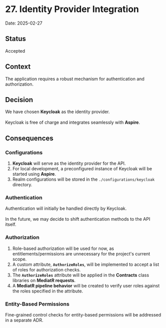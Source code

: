 # 27. Identity Provider Integration

Date: 2025-02-27

## Status

Accepted

## Context

The application requires a robust mechanism for authentication and authorization.

## Decision

We have chosen **Keycloak** as the identity provider. </br>  
Keycloak is free of charge and integrates seamlessly with **Aspire**.

## Consequences


### Configurations

1. **Keycloak** will serve as the identity provider for the API. </br>
2. For local development, a preconfigured instance of Keycloak will be started using **Aspire**. </br>
3. Realm configurations will be stored in the `./configurations/keycloak` directory.

### Authentication

Authentication will initially be handled directly by Keycloak. </br>  
In the future, we may decide to shift authentication methods to the API itself.

### Authorization

1. Role-based authorization will be used for now, as entitlements/permissions are unnecessary for the project's current scope. </br>
2. A custom attribute, **`AuthorizeRoles`**, will be implemented to accept a list of roles for authorization checks. </br>
3. The **`AuthorizeRoles`** attribute will be applied in the **Contracts** class libraries on **MediatR requests**. </br>
4. A **MediatR pipeline behavior** will be created to verify user roles against the roles specified in the attribute.

### Entity-Based Permissions

Fine-grained control checks for entity-based permissions will be addressed in a separate ADR.